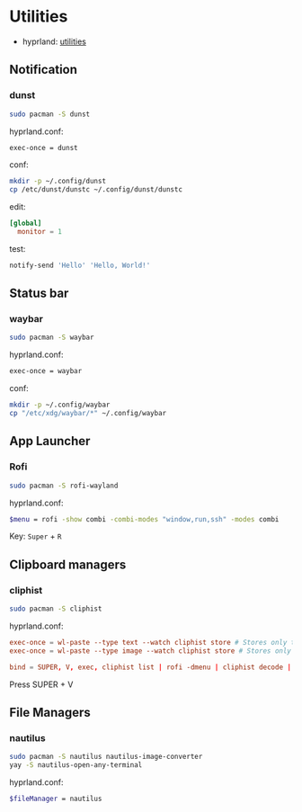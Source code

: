 # Utilities

- hyprland: [utilities](https://wiki.hyprland.org/Useful-Utilities/)

## Notification

### dunst

```bash
sudo pacman -S dunst
```

hyprland.conf:

```bash
exec-once = dunst
```

conf:

```bash
mkdir -p ~/.config/dunst
cp /etc/dunst/dunstc ~/.config/dunst/dunstc
```

edit:

```rc
[global]
  monitor = 1
```

test:

```bash
notify-send 'Hello' 'Hello, World!'
```

## Status bar

### waybar

```bash
sudo pacman -S waybar
```

hyprland.conf:

```bash
exec-once = waybar
```

conf:

```bash
mkdir -p ~/.config/waybar
cp "/etc/xdg/waybar/*" ~/.config/waybar
```

## App Launcher

### Rofi

```bash
sudo pacman -S rofi-wayland
```

hyprland.conf:

```bash
$menu = rofi -show combi -combi-modes "window,run,ssh" -modes combi
```

Key: `Super` + `R`


## Clipboard managers

### cliphist

```bash
sudo pacman -S cliphist
```

hyprland.conf:

```conf
exec-once = wl-paste --type text --watch cliphist store # Stores only text data
exec-once = wl-paste --type image --watch cliphist store # Stores only image data

bind = SUPER, V, exec, cliphist list | rofi -dmenu | cliphist decode | wl-copy
```

Press SUPER + V

## File Managers

### nautilus

```bash
sudo pacman -S nautilus nautilus-image-converter
yay -S nautilus-open-any-terminal 
```

hyprland.conf:

```bash
$fileManager = nautilus
```

